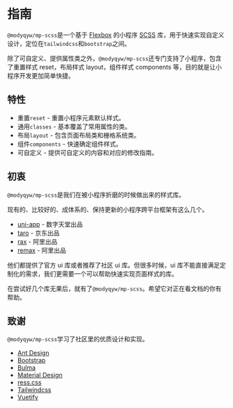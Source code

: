 # 指南

`@modyqyw/mp-scss`是一个基于 [Flexbox](https://css-tricks.com/snippets/css/a-guide-to-flexbox/) 的小程序 [SCSS](https://sass-lang.com/) 库，用于快速实现自定义设计，定位在`tailwindcss`和`bootstrap`之间。

除了可自定义、提供属性类之外，`@modyqyw/mp-scss`还专门支持了小程序，包含了重置样式 reset，布局样式 layout，组件样式 components 等，目的就是让小程序开发更加简单快捷。

## 特性

- 重置`reset` - 重置小程序元素默认样式。
- 通用`classes` - 基本覆盖了常用属性的类。
- 布局`layout` - 包含页面布局类和栅格系统类。
- 组件`components` - 快速确定组件样式。
- 可自定义 - 提供可自定义的内容和对应的修改指南。

## 初衷

`@modyqyw/mp-scss`是我们在被小程序折磨的时候做出来的样式库。

现有的、比较好的、成体系的、保持更新的小程序跨平台框架有这么几个。

- [uni-app](https://uniapp.dcloud.io/) - 数字天堂出品
- [taro](https://taro.aotu.io/) - 京东出品
- [rax](https://rax.js.org/) - 阿里出品
- [remax](https://remaxjs.org/) - 阿里出品

他们都提供了官方 ui 库或者推荐了社区 ui 库。但很多时候，ui 库不能直接满足定制化的需求，我们更需要一个可以帮助快速实现页面样式的库。

在尝试好几个库无果后，就有了`@modyqyw/mp-scss`。希望它对正在看文档的你有帮助。

## 致谢

`@modyqyw/mp-scss`学习了社区里的优质设计和实现。

- [Ant Design](https://ant.design/)
- [Bootstrap](https://getbootstrap.com/)
- [Bulma](https://bulma.io/)
- [Material Design](https://material.io/)
- [ress.css](https://ress-css.surge.sh/)
- [Tailwindcss](https://tailwindcss.com/)
- [Vuetify](https://vuetifyjs.com/)
